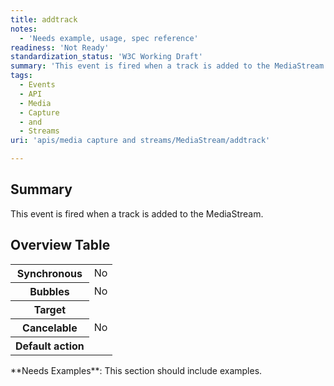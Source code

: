 ```yaml
---
title: addtrack
notes:
  - 'Needs example, usage, spec reference'
readiness: 'Not Ready'
standardization_status: 'W3C Working Draft'
summary: 'This event is fired when a track is added to the MediaStream.'
tags:
  - Events
  - API
  - Media
  - Capture
  - and
  - Streams
uri: 'apis/media capture and streams/MediaStream/addtrack'

---
```

## <span>Summary</span>

This event is fired when a track is added to the MediaStream.

## <span>Overview Table</span>

<table class="wikitable">
<tr>
<th>
Synchronous

</th>
<td>
No

</td>
</tr>
<tr>
<th>
Bubbles

</th>
<td>
No

</td>
</tr>
<tr>
<th>
Target

</th>
<td>
</td>
</tr>
<tr>
<th>
Cancelable

</th>
<td>
No

</td>
</tr>
<tr>
<th>
Default action

</th>
<td>
</td>
</tr>
</table>
**Needs Examples**: This section should include examples.


